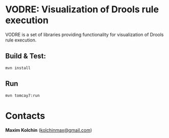 # VODRE: Visualization of Drools rule execution #

VODRE is a set of libraries providing functionality for visualization of Drools rule execution.

## Build & Test: ##

`mvn install`

## Run ##

`mvn tomcay7:run`

# Contacts #

**Maxim Kolchin** (kolchinmax@gmail.com)
